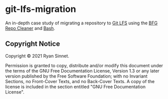 # git-lfs-migration

An in-depth case study of migrating a repository to [Git
LFS](https://git-lfs.github.com/) using the [BFG Repo
Cleaner](https://rtyley.github.io/bfg-repo-cleaner/) and
[Bash](https://www.gnu.org/software/bash/).

## Copyright Notice

Copyright &copy; 2021 Ryan Sinnet.

Permission is granted to copy, distribute and/or modify this document
under the terms of the GNU Free Documentation License, Version 1.3
or any later version published by the Free Software Foundation;
with no Invariant Sections, no Front-Cover Texts, and no Back-Cover Texts.
A copy of the license is included in the section entitled "GNU
Free Documentation License".
